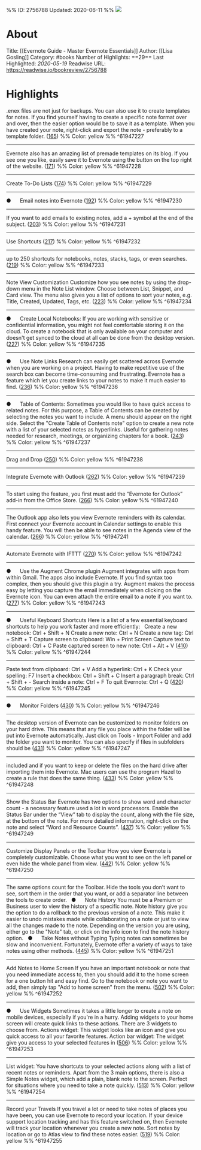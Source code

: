 %%
ID: 2756788
Updated: 2020-06-11
%%
![](https://m.media-amazon.com/images/I/61hFuzBQudL._SY500.jpg)

# About
Title: [[Evernote Guide - Master Evernote Essentials]]
Author: [[Lisa Gosling]]
Category: #books
Number of Highlights: ==29==
Last Highlighted: *2020-05-19*
Readwise URL: https://readwise.io/bookreview/2756788

# Highlights 
.enex files are not just for backups. You can also use it to create templates for notes. If you find yourself having to create a specific note format over and over, then the easier option would be to save it as a template. When you have created your note, right-click and export the note - preferably to a template folder. ([165](https://readwise.io/to_kindle?action=open&asin=B07XHFMLJ6&location=165)) %% Color: yellow %% ^61947227

---

Evernote also has an amazing list of premade templates on its blog. If you see one you like, easily save it to Evernote using the button on the top right of the website. ([171](https://readwise.io/to_kindle?action=open&asin=B07XHFMLJ6&location=171)) %% Color: yellow %% ^61947228

---

Create To-Do Lists ([174](https://readwise.io/to_kindle?action=open&asin=B07XHFMLJ6&location=174)) %% Color: yellow %% ^61947229

---

●      Email notes into Evernote ([192](https://readwise.io/to_kindle?action=open&asin=B07XHFMLJ6&location=192)) %% Color: yellow %% ^61947230

---

If you want to add emails to existing notes, add a + symbol at the end of the subject. ([203](https://readwise.io/to_kindle?action=open&asin=B07XHFMLJ6&location=203)) %% Color: yellow %% ^61947231

---

Use Shortcuts ([217](https://readwise.io/to_kindle?action=open&asin=B07XHFMLJ6&location=217)) %% Color: yellow %% ^61947232

---

up to 250 shortcuts for notebooks, notes, stacks, tags, or even searches. ([219](https://readwise.io/to_kindle?action=open&asin=B07XHFMLJ6&location=219)) %% Color: yellow %% ^61947233

---

Note View Customization Customize how you see notes by using the drop-down menu in the Note List window. Choose between List, Snippet, and Card view. The menu also gives you a list of options to sort your notes, e.g. Title, Created, Updated, Tags, etc. ([223](https://readwise.io/to_kindle?action=open&asin=B07XHFMLJ6&location=223)) %% Color: yellow %% ^61947234

---

●      Create Local Notebooks: If you are working with sensitive or confidential information, you might not feel comfortable storing it on the cloud. To create a notebook that is only available on your computer and doesn't get synced to the cloud at all can be done from the desktop version. ([227](https://readwise.io/to_kindle?action=open&asin=B07XHFMLJ6&location=227)) %% Color: yellow %% ^61947235

---

●      Use Note Links Research can easily get scattered across Evernote when you are working on a project. Having to make repetitive use of the search box can become time-consuming and frustrating. Evernote has a feature which let you create links to your notes to make it much easier to find. ([236](https://readwise.io/to_kindle?action=open&asin=B07XHFMLJ6&location=236)) %% Color: yellow %% ^61947236

---

●      Table of Contents: Sometimes you would like to have quick access to related notes. For this purpose, a Table of Contents can be created by selecting the notes you want to include. A menu should appear on the right side. Select the "Create Table of Contents note" option to create a new note with a list of your selected notes as hyperlinks. Useful for gathering notes needed for research, meetings, or organizing chapters for a book. ([243](https://readwise.io/to_kindle?action=open&asin=B07XHFMLJ6&location=243)) %% Color: yellow %% ^61947237

---

Drag and Drop ([250](https://readwise.io/to_kindle?action=open&asin=B07XHFMLJ6&location=250)) %% Color: yellow %% ^61947238

---

Integrate Evernote with Outlook ([262](https://readwise.io/to_kindle?action=open&asin=B07XHFMLJ6&location=262)) %% Color: yellow %% ^61947239

---

To start using the feature, you first must add the “Evernote for Outlook” add-in from the Office Store. ([266](https://readwise.io/to_kindle?action=open&asin=B07XHFMLJ6&location=266)) %% Color: yellow %% ^61947240

---

The Outlook app also lets you view Evernote reminders with its calendar. First connect your Evernote account in Calendar settings to enable this handy feature. You will then be able to see notes in the Agenda view of the calendar. ([266](https://readwise.io/to_kindle?action=open&asin=B07XHFMLJ6&location=266)) %% Color: yellow %% ^61947241

---

Automate Evernote with IFTTT ([270](https://readwise.io/to_kindle?action=open&asin=B07XHFMLJ6&location=270)) %% Color: yellow %% ^61947242

---

●      Use the Augment Chrome plugin Augment integrates with apps from within Gmail. The apps also include Evernote. If you find syntax too complex, then you should give this plugin a try. Augment makes the process easy by letting you capture the email immediately when clicking on the Evernote icon. You can even attach the entire email to a note if you want to. ([277](https://readwise.io/to_kindle?action=open&asin=B07XHFMLJ6&location=277)) %% Color: yellow %% ^61947243

---

●      Useful Keyboard Shortcuts Here is a list of a few essential keyboard shortcuts to help you work faster and more efficiently:   Create a new notebook: Ctrl + Shift + N Create a new note: Ctrl + N Create a new tag: Ctrl + Shift + T Capture screen to clipboard: Win + Print Screen Capture text to clipboard: Ctrl + C Paste captured screen to new note: Ctrl + Alt + V ([410](https://readwise.io/to_kindle?action=open&asin=B07XHFMLJ6&location=410)) %% Color: yellow %% ^61947244

---

Paste text from clipboard: Ctrl + V Add a hyperlink: Ctrl + K Check your spelling: F7 Insert a checkbox: Ctrl + Shift + C Insert a paragraph break: Ctrl + Shift + - Search inside a note: Ctrl + F To quit Evernote: Ctrl + Q ([420](https://readwise.io/to_kindle?action=open&asin=B07XHFMLJ6&location=420)) %% Color: yellow %% ^61947245

---

●      Monitor Folders ([430](https://readwise.io/to_kindle?action=open&asin=B07XHFMLJ6&location=430)) %% Color: yellow %% ^61947246

---

The desktop version of Evernote can be customized to monitor folders on your hard drive. This means that any file you place within the folder will be put into Evernote automatically. Just click on Tools - Import Folder and add the folder you want to monitor. You can also specify if files in subfolders should be ([431](https://readwise.io/to_kindle?action=open&asin=B07XHFMLJ6&location=431)) %% Color: yellow %% ^61947247

---

included and if you want to keep or delete the files on the hard drive after importing them into Evernote. Mac users can use the program Hazel to create a rule that does the same thing. ([433](https://readwise.io/to_kindle?action=open&asin=B07XHFMLJ6&location=433)) %% Color: yellow %% ^61947248

---

Show the Status Bar Evernote has two options to show word and character count - a necessary feature used a lot in word processors. Enable the Status Bar under the “View” tab to display the count, along with the file size, at the bottom of the note. For more detailed information, right-click on the note and select “Word and Resource Counts”. ([437](https://readwise.io/to_kindle?action=open&asin=B07XHFMLJ6&location=437)) %% Color: yellow %% ^61947249

---

Customize Display Panels or the Toolbar How you view Evernote is completely customizable. Choose what you want to see on the left panel or even hide the whole panel from view. ([442](https://readwise.io/to_kindle?action=open&asin=B07XHFMLJ6&location=442)) %% Color: yellow %% ^61947250

---

The same options count for the Toolbar. Hide the tools you don’t want to see, sort them in the order that you want, or add a separator line between the tools to create order.   ●      Note History You must be a Premium or Business user to view the history of a specific note. Note history give you the option to do a rollback to the previous version of a note. This make it easier to undo mistakes made while collaborating on a note or just to view all the changes made to the note. Depending on the version you are using, either go to the "Note" tab, or click on the info icon to find the note history option.   ●      Take Notes without Typing Typing notes can sometimes be slow and inconvenient. Fortunately, Evernote offer a variety of ways to take notes using other methods. ([445](https://readwise.io/to_kindle?action=open&asin=B07XHFMLJ6&location=445)) %% Color: yellow %% ^61947251

---

Add Notes to Home Screen If you have an important notebook or note that you need immediate access to, then you should add it to the home screen for a one button hit and easy find. Go to the notebook or note you want to add, then simply tap "Add to home screen" from the menu. ([502](https://readwise.io/to_kindle?action=open&asin=B07XHFMLJ6&location=502)) %% Color: yellow %% ^61947252

---

●      Use Widgets Sometimes it takes a little longer to create a note on mobile devices, especially if you're in a hurry. Adding widgets to your home screen will create quick links to these actions. There are 3 widgets to choose from. Actions widget: This widget looks like an icon and give you quick access to all your favorite features. Action bar widget: The widget give you access to your selected features in ([506](https://readwise.io/to_kindle?action=open&asin=B07XHFMLJ6&location=506)) %% Color: yellow %% ^61947253

---

List widget: You have shortcuts to your selected actions along with a list of recent notes or reminders. Apart from the 3 main options, there is also a Simple Notes widget, which add a plain, blank note to the screen. Perfect for situations where you need to take a note quickly. ([513](https://readwise.io/to_kindle?action=open&asin=B07XHFMLJ6&location=513)) %% Color: yellow %% ^61947254

---

Record your Travels If you travel a lot or need to take notes of places you have been, you can use Evernote to record your location. If your device support location tracking and has this feature switched on, then Evernote will track your location whenever you create a new note. Sort notes by location or go to Atlas view to find these notes easier. ([519](https://readwise.io/to_kindle?action=open&asin=B07XHFMLJ6&location=519)) %% Color: yellow %% ^61947255

